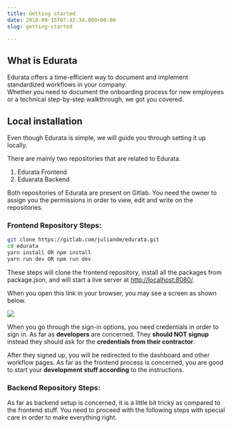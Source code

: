 ```yaml
---
title: Getting started
date: 2018-09-15T07:42:34.000+00:00
slug: getting-started

---
```

## What is Edurata

Edurata offers a time-efficient way to document and implement standardized workflows in your company.  
Whether you need to document the onboarding process for new employees or a technical step-by-step walkthrough, we got you covered.

## Local installation

Even though Edurata is simple, we will guide you through setting it up locally.

There are mainly two repositories that are related to Edurata.

1. Edurata Frontend
2. Eduarata Backend

Both repositories of Edurata are present on Gitlab. You need the owner to assign you the permissions in order to view, edit and write on the repositories.

### **Frontend Repository Steps:**

```bash
git clone https://gitlab.com/juliandm/edurata.git
cd edurata
yarn install OR npm install
yarn run dev OR npm run dev
```

These steps will clone the frontend repository, install all the packages from package.json, and will start a live server at [http://localhost:8080/](http://localhost:8080/).

When you open this link in your browser, you may see a screen as shown below.

![](/edurata-main.png)

When you go through the sign-in options, you need credentials in order to sign in. As far as **developers** are concerned. They **should NOT signup** instead they should ask for the **credentials from their contractor**.

After they signed up, you will be redirected to the dashboard and other workflow pages. As far as the frontend process is concerned, you are good to start your **development stuff according** to the instructions. 

### **Backend Repository Steps:**

As far as backend setup is concerned, it is a little bit tricky as compared to the frontend stuff. You need to proceed with the following steps with special care in order to make everything right. 
